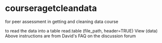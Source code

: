 courseragetcleandata
====================

for peer assessment in getting and cleaning data course


to read the data into a table
read.table (file_path, header=TRUE)
View (data)
Above instructions are from David's FAQ on the discussion forum
